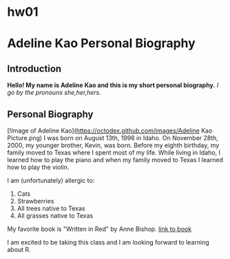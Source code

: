 # hw01

# Adeline Kao Personal Biography
## Introduction
**Hello! My name is Adeline Kao and this is my short personal biography.**
*I go by the pronouns she,her,hers.*
## Personal Biography
[!Image of Adeline Kao](https://octodex.github.com/images/Adeline Kao Picture.png)
I was born on August 13th, 1998 in Idaho.
On November 28th, 2000, my younger brother, Kevin, was born.
Before my eighth birthday, my family moved to Texas where I spent most of my life.
While living in Idaho, I learned how to play the piano and when my family moved to Texas I learned how to play the violin.

I am (unfortunately) allergic to:
1. Cats
2. Strawberries
3. All trees native to Texas
4. All grasses native to Texas

My favorite book is "Written in Red" by Anne Bishop.
[link to book](https://www.goodreads.com/book/show/15711341-written-in-red?from_search=true&from_srp=true&qid=QvkNeoCoAb&rank=1)

I am excited to be taking this class and I am looking forward to learning about R.